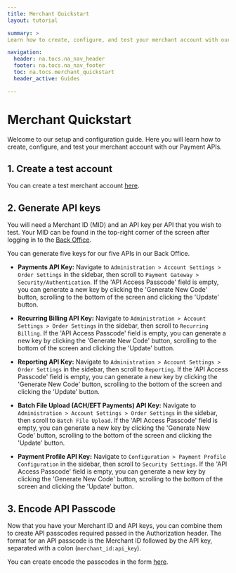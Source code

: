 ```yaml
---
title: Merchant Quickstart
layout: tutorial

summary: >
Learn how to create, configure, and test your merchant account with our Payment APIs. 

navigation:
  header: na.tocs.na_nav_header
  footer: na.tocs.na_nav_footer
  toc: na.tocs.merchant_quickstart
  header_active: Guides

---
```


# Merchant Quickstart

Welcome to our setup and configuration guide. Here you will learn how to  create, configure, and test your merchant account with our Payment APIs. 


## 1. Create a test account

You can create a test merchant account [here](/docs/forms/create_test_merchant_account).

## 2. Generate API keys

You will need a Merchant ID (MID) and an API key per API that you wish to test. Your MID can be found in the top-right corner of the screen after logging in to the <a href="https://www.beanstream.com/admin/" target="_blank">Back Office</a>.

You can generate five keys for our five APIs in our Back Office.

* **Payments API Key:** Navigate to `Administration > Account Settings > Order Settings` in the sidebar, then scroll to `Payment Gateway > Security/Authentication`. If the 'API Access Passcode' field is empty, you can generate a new key by clicking the 'Generate New Code' button, scrolling to the bottom of the screen and clicking the 'Update' button.

* **Recurring Billing API Key:** Navigate to `Administration > Account Settings > Order Settings` in the sidebar, then scroll to `Recurring Billing`. If the 'API Access Passcode' field is empty, you can generate a new key by clicking the 'Generate New Code' button, scrolling to the bottom of the screen and clicking the 'Update' button.

* **Reporting API Key:** Navigate to `Administration > Account Settings > Order Settings` in the sidebar, then scroll to `Reporting`. If the 'API Access Passcode' field is empty, you can generate a new key by clicking the 'Generate New Code' button, scrolling to the bottom of the screen and clicking the 'Update' button.

* **Batch File Upload (ACH/EFT Payments) API Key:** Navigate to `Administration > Account Settings > Order Settings` in the sidebar, then scroll to `Batch File Upload`. If the 'API Access Passcode' field is empty, you can generate a new key by clicking the 'Generate New Code' button, scrolling to the bottom of the screen and clicking the 'Update' button.

* **Payment Profile API Key:** Navigate to `Configuration > Payment Profile Configuration` in the sidebar, then scroll to `Security Settings`. If the 'API Access Passcode' field is empty, you can generate a new key by clicking the 'Generate New Code' button, scrolling to the bottom of the screen and clicking the 'Update' button.

## 3. Encode API Passcode
Now that you have your Merchant ID and API keys, you can combine them to create API passcodes required passed in the Authorization header. The format for an API passcode is the Merchant ID followed by the API key, separated with a colon (`merchant_id:api_key`).

You can create encode the passcodes in the form [here](/docs/forms/encode_api_passcode).
